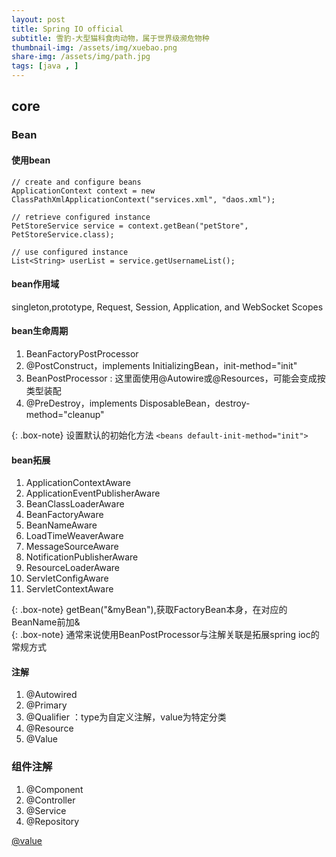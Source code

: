 ```yaml
---
layout: post
title: Spring IO official 
subtitle: 雪豹-大型猫科食肉动物，属于世界级濒危物种
thumbnail-img: /assets/img/xuebao.png
share-img: /assets/img/path.jpg
tags: [java , ]
---
```


## core
### Bean
#### 使用bean
```
// create and configure beans
ApplicationContext context = new ClassPathXmlApplicationContext("services.xml", "daos.xml");

// retrieve configured instance
PetStoreService service = context.getBean("petStore", PetStoreService.class);

// use configured instance
List<String> userList = service.getUsernameList();
```
#### bean作用域
singleton,prototype, Request, Session, Application, and WebSocket Scopes

#### bean生命周期
1. BeanFactoryPostProcessor
2. @PostConstruct，implements InitializingBean，init-method="init" 
3. BeanPostProcessor : 这里面使用@Autowire或@Resources，可能会变成按类型装配
4. @PreDestroy，implements DisposableBean，destroy-method="cleanup"

{: .box-note} 设置默认的初始化方法 ```<beans default-init-method="init">```
#### bean拓展
1. ApplicationContextAware
2. ApplicationEventPublisherAware
3. BeanClassLoaderAware
4. BeanFactoryAware
5. BeanNameAware
6. LoadTimeWeaverAware
7. MessageSourceAware
8. NotificationPublisherAware
9. ResourceLoaderAware
10. ServletConfigAware
11. ServletContextAware

{: .box-note} getBean("&myBean"),获取FactoryBean本身，在对应的BeanName前加&  
{: .box-note} 通常来说使用BeanPostProcessor与注解关联是拓展spring ioc的常规方式  

#### 注解
1. @Autowired
2. @Primary
3. @Qualifier ：type为自定义注解，value为特定分类
4. @Resource 
5. @Value

### 组件注解
1. @Component
2. @Controller
3. @Service
4. @Repository

[@value](https://docs.spring.io/spring-framework/docs/current/reference/html/core.html#beans-value-annotations)
